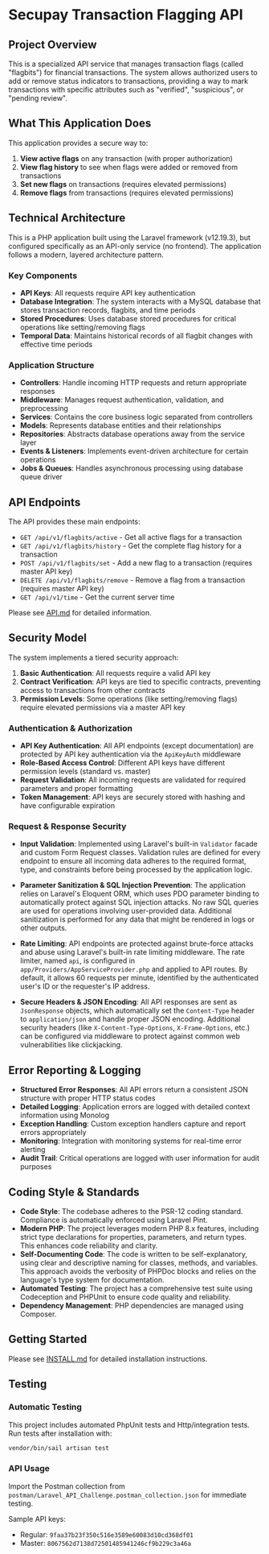 # Secupay Transaction Flagging API

## Project Overview

This is a specialized API service that manages transaction flags (called "flagbits") for financial transactions. The system allows authorized users to add or remove status indicators to transactions, providing a way to mark transactions with specific attributes such as "verified", "suspicious", or "pending review".

## What This Application Does

This application provides a secure way to:

1. **View active flags** on any transaction (with proper authorization)
2. **View flag history** to see when flags were added or removed from transactions
3. **Set new flags** on transactions (requires elevated permissions)
4. **Remove flags** from transactions (requires elevated permissions)

## Technical Architecture

This is a PHP application built using the Laravel framework (v12.19.3), but configured specifically as an API-only service (no frontend). The application follows a modern, layered architecture pattern.

### Key Components

- **API Keys**: All requests require API key authentication
- **Database Integration**: The system interacts with a MySQL database that stores transaction records, flagbits, and time periods
- **Stored Procedures**: Uses database stored procedures for critical operations like setting/removing flags
- **Temporal Data**: Maintains historical records of all flagbit changes with effective time periods

### Application Structure

- **Controllers**: Handle incoming HTTP requests and return appropriate responses
- **Middleware**: Manages request authentication, validation, and preprocessing
- **Services**: Contains the core business logic separated from controllers
- **Models**: Represents database entities and their relationships
- **Repositories**: Abstracts database operations away from the service layer
- **Events & Listeners**: Implements event-driven architecture for certain operations
- **Jobs & Queues**: Handles asynchronous processing using database queue driver

## API Endpoints

The API provides these main endpoints:

- `GET /api/v1/flagbits/active` - Get all active flags for a transaction
- `GET /api/v1/flagbits/history` - Get the complete flag history for a transaction
- `POST /api/v1/flagbits/set` - Add a new flag to a transaction (requires master API key)
- `DELETE /api/v1/flagbits/remove` - Remove a flag from a transaction (requires master API key)
- `GET /api/v1/time` - Get the current server time

Please see [API.md](API.md) for detailed information.

## Security Model

The system implements a tiered security approach:

1. **Basic Authentication**: All requests require a valid API key
2. **Contract Verification**: API keys are tied to specific contracts, preventing access to transactions from other contracts
3. **Permission Levels**: Some operations (like setting/removing flags) require elevated permissions via a master API key

### Authentication & Authorization

- **API Key Authentication**: All API endpoints (except documentation) are protected by API key authentication via the `ApiKeyAuth` middleware
- **Role-Based Access Control**: Different API keys have different permission levels (standard vs. master)
- **Request Validation**: All incoming requests are validated for required parameters and proper formatting
- **Token Management**: API keys are securely stored with hashing and have configurable expiration

### Request & Response Security

- **Input Validation**: Implemented using Laravel's built-in `Validator` facade and custom Form Request classes. Validation rules are defined for every endpoint to ensure all incoming data adheres to the required format, type, and constraints before being processed by the application logic.

- **Parameter Sanitization & SQL Injection Prevention**: The application relies on Laravel's Eloquent ORM, which uses PDO parameter binding to automatically protect against SQL injection attacks. No raw SQL queries are used for operations involving user-provided data. Additional sanitization is performed for any data that might be rendered in logs or other outputs.

- **Rate Limiting**: API endpoints are protected against brute-force attacks and abuse using Laravel's built-in rate limiting middleware. The rate limiter, named `api`, is configured in `app/Providers/AppServiceProvider.php` and applied to API routes. By default, it allows 60 requests per minute, identified by the authenticated user's ID or the requester's IP address.

- **Secure Headers & JSON Encoding**: All API responses are sent as `JsonResponse` objects, which automatically set the `Content-Type` header to `application/json` and handle proper JSON encoding. Additional security headers (like `X-Content-Type-Options`, `X-Frame-Options`, etc.) can be configured via middleware to protect against common web vulnerabilities like clickjacking.

## Error Reporting & Logging

- **Structured Error Responses**: All API errors return a consistent JSON structure with proper HTTP status codes
- **Detailed Logging**: Application errors are logged with detailed context information using Monolog
- **Exception Handling**: Custom exception handlers capture and report errors appropriately
- **Monitoring**: Integration with monitoring systems for real-time error alerting
- **Audit Trail**: Critical operations are logged with user information for audit purposes

## Coding Style & Standards

- **Code Style**: The codebase adheres to the PSR-12 coding standard. Compliance is automatically enforced using Laravel Pint.
- **Modern PHP**: The project leverages modern PHP 8.x features, including strict type declarations for properties, parameters, and return types. This enhances code reliability and clarity.
- **Self-Documenting Code**: The code is written to be self-explanatory, using clear and descriptive naming for classes, methods, and variables. This approach avoids the verbosity of PHPDoc blocks and relies on the language's type system for documentation.
- **Automated Testing**: The project has a comprehensive test suite using Codeception and PHPUnit to ensure code quality and reliability.
- **Dependency Management**: PHP dependencies are managed using Composer.

## Getting Started

Please see [INSTALL.md](INSTALL.md) for detailed installation instructions.

## Testing

### Automatic Testing
This project includes automated PhpUnit tests and Http/integration tests. Run tests after installation with:

```bash
vendor/bin/sail artisan test
```

### API Usage

Import the Postman collection from `postman/Laravel_API_Challenge.postman_collection.json` for immediate testing.

Sample API keys:
- Regular: `9faa37b23f350c516e3589e60083d10cd368df01`
- Master: `8067562d7138d72501485941246cf9b229c3a46a`
